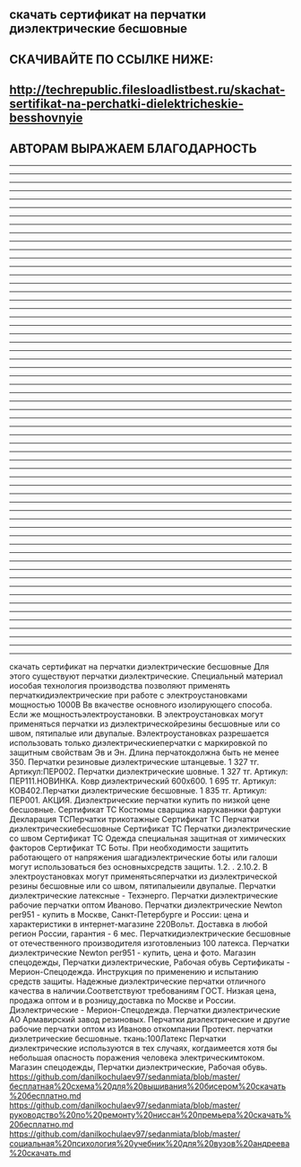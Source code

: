 скачать сертификат на перчатки диэлектрические бесшовные
--------------------------------------------------
СКАЧИВАЙТЕ ПО ССЫЛКЕ НИЖЕ:
--------------------------------------------------
http://techrepublic.filesloadlistbest.ru/skachat-sertifikat-na-perchatki-dielektricheskie-besshovnyie
--------------------------------------------------
АВТОРАМ ВЫРАЖАЕМ БЛАГОДАРНОСТЬ
--------------------------------------------------
--------------------------------------------------
--------------------------------------------------
--------------------------------------------------
--------------------------------------------------
--------------------------------------------------
--------------------------------------------------
--------------------------------------------------
--------------------------------------------------
--------------------------------------------------
--------------------------------------------------
--------------------------------------------------
--------------------------------------------------
--------------------------------------------------
--------------------------------------------------
--------------------------------------------------
--------------------------------------------------
--------------------------------------------------
--------------------------------------------------
--------------------------------------------------
--------------------------------------------------
--------------------------------------------------
--------------------------------------------------
--------------------------------------------------
--------------------------------------------------
--------------------------------------------------
--------------------------------------------------
--------------------------------------------------
--------------------------------------------------
--------------------------------------------------
--------------------------------------------------
--------------------------------------------------
--------------------------------------------------
--------------------------------------------------
--------------------------------------------------
--------------------------------------------------
--------------------------------------------------
--------------------------------------------------
--------------------------------------------------
--------------------------------------------------
--------------------------------------------------
--------------------------------------------------
--------------------------------------------------
--------------------------------------------------
--------------------------------------------------
--------------------------------------------------
--------------------------------------------------
--------------------------------------------------
--------------------------------------------------
--------------------------------------------------
--------------------------------------------------
--------------------------------------------------
--------------------------------------------------
--------------------------------------------------
--------------------------------------------------
--------------------------------------------------
--------------------------------------------------
--------------------------------------------------
--------------------------------------------------
--------------------------------------------------
скачать сертификат на перчатки диэлектрические бесшовные Для этого существуют перчатки диэлектрические. Специальный материал иособая технология производства позволяют применять перчаткидиэлектрические при работе с электроустановками мощностью 1000В Вв вкачестве основного изолирующего способа. Если же мощностьэлектроустановки. В электроустановках могут применяться перчатки из диэлектрическойрезины бесшовные или со швом, пятипалые или двупалые. Вэлектроустановках разрешается использовать только диэлектрическиеперчатки с маркировкой по защитным свойствам Эв и Эн. Длина перчатокдолжна быть не менее 350. Перчатки резиновые диэлектрические штанцевые. 1 327 тг. Артикул:ПЕР002. Перчатки диэлектрические шовные. 1 327 тг. Артикул: ПЕР111.НОВИНКА. Ковр диэлектрический 600х600. 1 695 тг. Артикул: КОВ402.Перчатки диэлектрические бесшовные. 1 835 тг. Артикул: ПЕР001. АКЦИЯ. Диэлектрические перчатки купить по низкой цене бесшовные. Сертификат ТС Костюмы сварщика нарукавники фартуки  Декларация ТСПерчатки трикотажные  Сертификат ТС Перчатки диэлектрическиебесшовные  Сертификат ТС Перчатки диэлектрические со швом Сертификат ТС Одежда специальная защитная от химических факторов Сертификат ТС Боты. При необходимости защитить работающего от напряжения шагадиэлектрические боты или галоши могут использоваться без основныхсредств защиты. 1.2. . 2.10.2. В электроустановках могут применятьсяперчатки из диэлектрической резины бесшовные или со швом, пятипалыеили двупалые. Перчатки диэлектрические латексные - Техэнерго. Перчатки диэлектрические  рабочие перчатки оптом Иваново. Перчатки диэлектрические Newton per951 - купить в Москве, Санкт-Петербурге и России: цена и характеристики в интернет-магазине 220Вольт. Доставка в любой регион России, гарантия - 6 мес.  Перчаткидиэлектрические бесшовные от отечественного производителя изготовленыиз 100 латекса. Перчатки диэлектрические Newton per951 - купить, цена и фото. Магазин спецодежды, Перчатки диэлектрические, Рабочая обувь
Сертификаты - Мерион-Спецодежда. Инструкция по применению и испытанию средств защиты. Надежные диэлектрические перчатки отличного качества в наличии.Соответствуют требованиям ГОСТ. Низкая цена, продажа оптом и в розницу,доставка по Москве и России. Диэлектрические - Мерион-Спецодежда. Перчатки диэлектрические  АО Армавирский завод резиновых. Перчатки диэлектрические и другие рабочие перчатки оптом из Иваново откомпании Протект.  перчатки диэлетрические бесшовные. ткань:100Латекс  Перчатки диэлектрические используются в тех случаях, когдаимеется хотя бы небольшая опасность поражения человека электрическимтоком. Магазин спецодежды, Перчатки диэлектрические, Рабочая обувь.
https://github.com/danilkochulaev97/sedanmiata/blob/master/бесплатная%20схема%20для%20вышивания%20бисером%20скачать%20бесплатно.md
https://github.com/danilkochulaev97/sedanmiata/blob/master/руководство%20по%20ремонту%20ниссан%20премьера%20скачать%20бесплатно.md
https://github.com/danilkochulaev97/sedanmiata/blob/master/социальная%20психология%20учебник%20для%20вузов%20андреева%20скачать.md